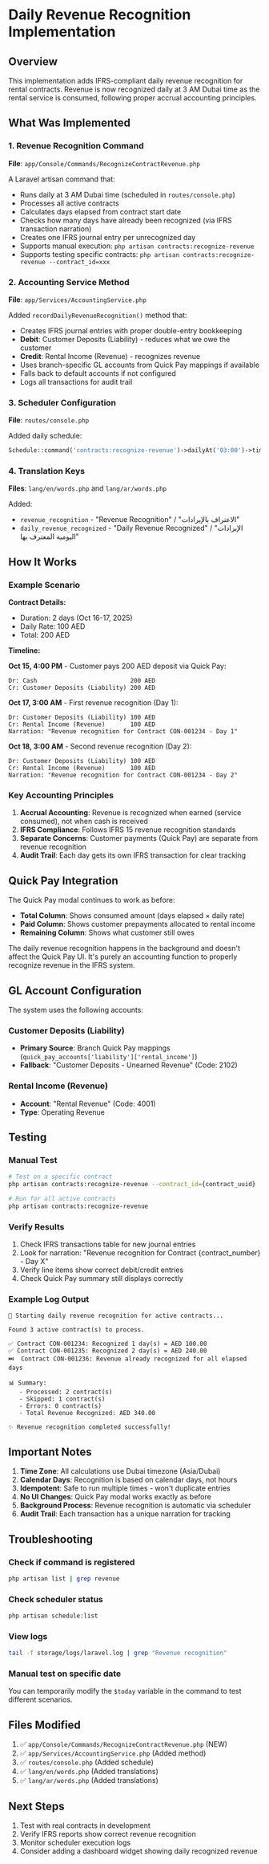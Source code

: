 # Daily Revenue Recognition Implementation

## Overview

This implementation adds IFRS-compliant daily revenue recognition for rental contracts. Revenue is now recognized daily at 3 AM Dubai time as the rental service is consumed, following proper accrual accounting principles.

## What Was Implemented

### 1. Revenue Recognition Command
**File**: `app/Console/Commands/RecognizeContractRevenue.php`

A Laravel artisan command that:
- Runs daily at 3 AM Dubai time (scheduled in `routes/console.php`)
- Processes all active contracts
- Calculates days elapsed from contract start date
- Checks how many days have already been recognized (via IFRS transaction narration)
- Creates one IFRS journal entry per unrecognized day
- Supports manual execution: `php artisan contracts:recognize-revenue`
- Supports testing specific contracts: `php artisan contracts:recognize-revenue --contract_id=xxx`

### 2. Accounting Service Method
**File**: `app/Services/AccountingService.php`

Added `recordDailyRevenueRecognition()` method that:
- Creates IFRS journal entries with proper double-entry bookkeeping
- **Debit**: Customer Deposits (Liability) - reduces what we owe the customer
- **Credit**: Rental Income (Revenue) - recognizes revenue
- Uses branch-specific GL accounts from Quick Pay mappings if available
- Falls back to default accounts if not configured
- Logs all transactions for audit trail

### 3. Scheduler Configuration
**File**: `routes/console.php`

Added daily schedule:
```php
Schedule::command('contracts:recognize-revenue')->dailyAt('03:00')->timezone('Asia/Dubai');
```

### 4. Translation Keys
**Files**: `lang/en/words.php` and `lang/ar/words.php`

Added:
- `revenue_recognition` - "Revenue Recognition" / "الاعتراف بالإيرادات"
- `daily_revenue_recognized` - "Daily Revenue Recognized" / "الإيرادات اليومية المعترف بها"

## How It Works

### Example Scenario

**Contract Details:**
- Duration: 2 days (Oct 16-17, 2025)
- Daily Rate: 100 AED
- Total: 200 AED

**Timeline:**

**Oct 15, 4:00 PM** - Customer pays 200 AED deposit via Quick Pay:
```
Dr: Cash                          200 AED
Cr: Customer Deposits (Liability) 200 AED
```

**Oct 17, 3:00 AM** - First revenue recognition (Day 1):
```
Dr: Customer Deposits (Liability) 100 AED
Cr: Rental Income (Revenue)       100 AED
Narration: "Revenue recognition for Contract CON-001234 - Day 1"
```

**Oct 18, 3:00 AM** - Second revenue recognition (Day 2):
```
Dr: Customer Deposits (Liability) 100 AED
Cr: Rental Income (Revenue)       100 AED
Narration: "Revenue recognition for Contract CON-001234 - Day 2"
```

### Key Accounting Principles

1. **Accrual Accounting**: Revenue is recognized when earned (service consumed), not when cash is received
2. **IFRS Compliance**: Follows IFRS 15 revenue recognition standards
3. **Separate Concerns**: Customer payments (Quick Pay) are separate from revenue recognition
4. **Audit Trail**: Each day gets its own IFRS transaction for clear tracking

## Quick Pay Integration

The Quick Pay modal continues to work as before:

- **Total Column**: Shows consumed amount (days elapsed × daily rate)
- **Paid Column**: Shows customer prepayments allocated to rental income
- **Remaining Column**: Shows what customer still owes

The daily revenue recognition happens in the background and doesn't affect the Quick Pay UI. It's purely an accounting function to properly recognize revenue in the IFRS system.

## GL Account Configuration

The system uses the following accounts:

### Customer Deposits (Liability)
- **Primary Source**: Branch Quick Pay mappings (`quick_pay_accounts['liability']['rental_income']`)
- **Fallback**: "Customer Deposits - Unearned Revenue" (Code: 2102)

### Rental Income (Revenue)
- **Account**: "Rental Revenue" (Code: 4001)
- **Type**: Operating Revenue

## Testing

### Manual Test
```bash
# Test on a specific contract
php artisan contracts:recognize-revenue --contract_id={contract_uuid}

# Run for all active contracts
php artisan contracts:recognize-revenue
```

### Verify Results
1. Check IFRS transactions table for new journal entries
2. Look for narration: "Revenue recognition for Contract {contract_number} - Day X"
3. Verify line items show correct debit/credit entries
4. Check Quick Pay summary still displays correctly

### Example Log Output
```
🎯 Starting daily revenue recognition for active contracts...

Found 3 active contract(s) to process.

✅ Contract CON-001234: Recognized 1 day(s) = AED 100.00
✅ Contract CON-001235: Recognized 2 day(s) = AED 240.00
⏭️  Contract CON-001236: Revenue already recognized for all elapsed days

📊 Summary:
   - Processed: 2 contract(s)
   - Skipped: 1 contract(s)
   - Errors: 0 contract(s)
   - Total Revenue Recognized: AED 340.00

✨ Revenue recognition completed successfully!
```

## Important Notes

1. **Time Zone**: All calculations use Dubai timezone (Asia/Dubai)
2. **Calendar Days**: Recognition is based on calendar days, not hours
3. **Idempotent**: Safe to run multiple times - won't duplicate entries
4. **No UI Changes**: Quick Pay modal works exactly as before
5. **Background Process**: Revenue recognition is automatic via scheduler
6. **Audit Trail**: Each transaction has a unique narration for tracking

## Troubleshooting

### Check if command is registered
```bash
php artisan list | grep revenue
```

### Check scheduler status
```bash
php artisan schedule:list
```

### View logs
```bash
tail -f storage/logs/laravel.log | grep "Revenue recognition"
```

### Manual test on specific date
You can temporarily modify the `$today` variable in the command to test different scenarios.

## Files Modified

1. ✅ `app/Console/Commands/RecognizeContractRevenue.php` (NEW)
2. ✅ `app/Services/AccountingService.php` (Added method)
3. ✅ `routes/console.php` (Added schedule)
4. ✅ `lang/en/words.php` (Added translations)
5. ✅ `lang/ar/words.php` (Added translations)

## Next Steps

1. Test with real contracts in development
2. Verify IFRS reports show correct revenue recognition
3. Monitor scheduler execution logs
4. Consider adding a dashboard widget showing daily recognized revenue

